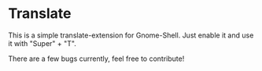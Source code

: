 # Translate
This is a simple translate-extension for Gnome-Shell. Just enable it and use it with "Super" + "T".

There are a few bugs currently, feel free to contribute!
